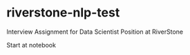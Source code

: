 # riverstone-nlp-test
Interview Assignment for Data Scientist Position at RiverStone

Start at notebook
